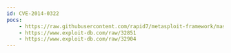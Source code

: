 ```yaml
---
id: CVE-2014-0322
pocs:
    - https://raw.githubusercontent.com/rapid7/metasploit-framework/master/modules/exploits/windows/browser/ms14_012_cmarkup_uaf.rb
    - https://www.exploit-db.com/raw/32851
    - https://www.exploit-db.com/raw/32904
---
```

